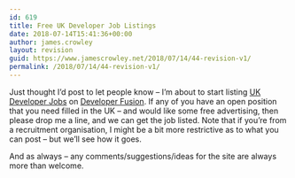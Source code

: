 ```yaml
---
id: 619
title: Free UK Developer Job Listings
date: 2018-07-14T15:41:36+00:00
author: james.crowley
layout: revision
guid: https://www.jamescrowley.net/2018/07/14/44-revision-v1/
permalink: /2018/07/14/44-revision-v1/
---
```

Just thought I&#8217;d post to let people know &#8211; I&#8217;m about to start listing [UK Developer Jobs](http://www.developerfusion.com/jobs/) on [Developer Fusion](http://www.developerfusion.com/). If any of you have an open position that you need filled in the UK &#8211; and would like some free advertising, then please drop me a line, and we can get the job listed. Note that if you&#8217;re from a recruitment organisation, I might be a bit more restrictive as to what you can post &#8211; but we&#8217;ll see how it goes.

And as always &#8211; any comments/suggestions/ideas for the site are always more than welcome.